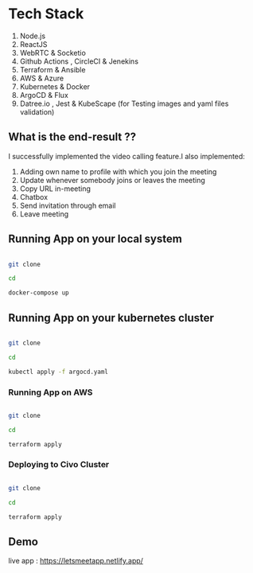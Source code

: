 # Tech Stack

1.  Node.js
2.  ReactJS
3.  WebRTC & Socketio
4.  Github Actions , CircleCI & Jenekins
5.  Terraform & Ansible
6.  AWS & Azure
7.  Kubernetes & Docker
8.  ArgoCD & Flux
9.  Datree.io , Jest & KubeScape (for Testing images and yaml files validation)

## What is the end-result ??

I successfully implemented the video calling feature.I also implemented:

1. Adding own name to profile with which you join the meeting
2. Update whenever somebody joins or leaves the meeting
3. Copy URL in-meeting
4. Chatbox
5. Send invitation through email
6. Leave meeting

## Running App on your local system

```bash

git clone

cd

docker-compose up

```

## Running App on your kubernetes cluster

```bash

git clone

cd

kubectl apply -f argocd.yaml

```

### Running App on AWS

```bash

git clone

cd

terraform apply

```

### Deploying to Civo Cluster

```bash

git clone

cd

terraform apply

```

## Demo

live app : https://letsmeetapp.netlify.app/
